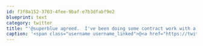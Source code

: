 ```yaml
---
id: f3f8a152-3703-4fee-9baf-e7b3dfabf9e2
blueprint: text
category: twitter
title: "'@superblue agreed.  I've been doing some contract work with a US firm and keep having to type it the 'wrong' way."
caption: '<span class="username username_linked">@<a href="https://twitter.com/superblue" title="Sarah (Blue) Lang">superblue</a></span> agreed.  I''ve been doing some contract work with a US firm and keep having to type it the ''wrong'' way.'
---
```

